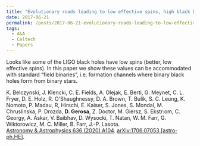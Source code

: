 ```yaml
---
title: "Evolutionary roads leading to low effective spins, high black hole masses, and O1/O2 rates for LIGO/Virgo binary black holes"
date: 2017-06-21
permalink: /posts/2017-06-21-evolutionary-roads-leading-to-low-effective-spins-high-black-hole-masses-and-o1o2-rates-for-ligovirgo-binary-black-holes
tags:
  - A&A
  - Caltech
  - Papers
---
```


Looks like some of the LIGO black holes have low spins (better, low effective spins). In this paper we show these values can be accommodated with standard “field binaries”, i.e. formation channels where binary black holes form from binary stars.

K. Belczynski, J. Klencki, C. E. Fields, A. Olejak, E. Berti, G. Meynet, C. L. Fryer, D. E. Holz, R. O'Shaughnessy, D. A. Brown, T. Bulik, S. C. Leung,  K. Nomoto, P. Madau, R, Hirschi, E. Kaiser, S. Jones, S. Mondal, M. Chruslinska, P. Drozda, **D. Gerosa**, Z. Doctor, M. Giersz, S. Ekstr\:om, C. Georgy, A. Askar, V. Baibhav, D. Wysocki, T. Natan, W. M. Farr, G. Wiktorowicz, M. C. Miller, B. Farr, J.-P. Lasota.\
[Astronomy & Astrophysics 636 (2020) A104](https://www.aanda.org/articles/aa/full_html/2020/04/aa36528-19/aa36528-19.html). [arXiv:1706.07053 [astro-ph.HE]](https://arxiv.org/abs/1706.07053).